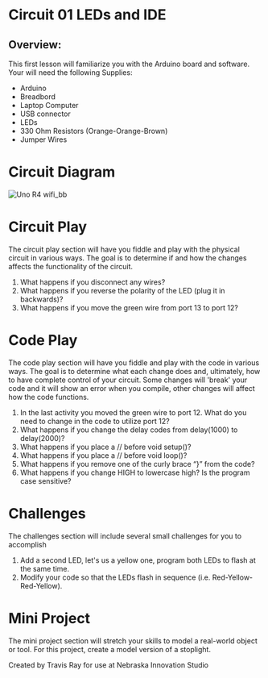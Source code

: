 # Circuit 01 LEDs and IDE

## Overview:
This first lesson will familiarize you with the Arduino board and software. Your will need the following Supplies:

- Arduino
- Breadbord
- Laptop Computer
- USB connector
- LEDs
- 330 Ohm Resistors (Orange-Orange-Brown)
- Jumper Wires
 

# Circuit Diagram
![Uno R4 wifi_bb](https://github.com/TravisRay33/Arduino-Intro-to-Coding/assets/140020128/e9912651-7622-40ca-9a43-cd284fb15702)

# Circuit Play
The circuit play section will have you fiddle and play with the physical circuit in various ways. The goal is to determine if and how the changes affects the functionality of the circuit.

1. What happens if you disconnect any wires?
2. What happens if you reverse the polarity of the LED (plug it in backwards)?
3. What happens if you move the green wire from port 13 to port 12?

# Code Play
The code play section will have you fiddle and play with the code in various ways. The goal is to determine what each change does and, ultimately, how to have complete control of your circuit. Some changes will 'break' your code and it will show an error when you compile, other changes will affect how the code functions. 

1.	In the last activity you moved the green wire to port 12. What do you need to change in the code to utilize port 12?
2.	What happens if you change the delay codes from delay(1000) to delay(2000)?
3.	What happens if you place a // before void setup()?
4.	What happens if you place a // before void loop()?
5.	What happens if you remove one of the curly brace “}” from the code?
6.	What happens if you change HIGH to lowercase high? Is the program case sensitive?

# Challenges
The challenges section will include several small challenges for you to accomplish

1. Add a second LED, let's us a yellow one, program both LEDs to flash at the same time.
2. Modify your code so that the LEDs flash in sequence (i.e. Red-Yellow-Red-Yellow).

# Mini Project
The mini project section will stretch your skills to model a real-world object or tool. For this project, create a model version of a stoplight. 



Created by Travis Ray for use at Nebraska Innovation Studio
